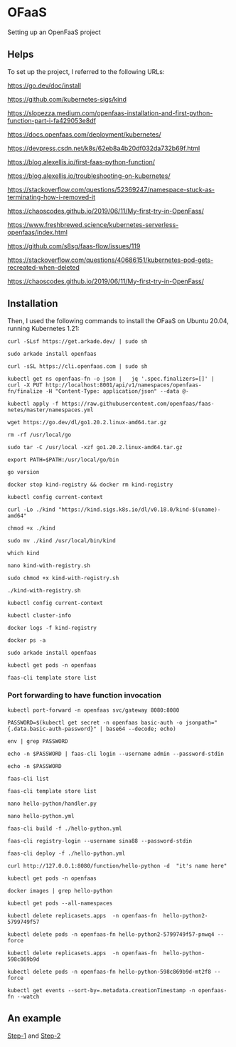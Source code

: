 # OFaaS
Setting up an OpenFaaS project

## Helps
To set up the project, I referred to the following URLs:

https://go.dev/doc/install

https://github.com/kubernetes-sigs/kind

https://slopezza.medium.com/openfaas-installation-and-first-python-function-part-i-fa429053e8df

https://docs.openfaas.com/deployment/kubernetes/

https://devpress.csdn.net/k8s/62eb8a4b20df032da732b69f.html

https://blog.alexellis.io/first-faas-python-function/

https://blog.alexellis.io/troubleshooting-on-kubernetes/

https://stackoverflow.com/questions/52369247/namespace-stuck-as-terminating-how-i-removed-it

https://chaoscodes.github.io/2019/06/11/My-first-try-in-OpenFass/

https://www.freshbrewed.science/kubernetes-serverless-openfaas/index.html

https://github.com/s8sg/faas-flow/issues/119

https://stackoverflow.com/questions/40686151/kubernetes-pod-gets-recreated-when-deleted

https://chaoscodes.github.io/2019/06/11/My-first-try-in-OpenFass/

## Installation

Then, I used the following commands to install the OFaaS on Ubuntu 20.04, running Kubernetes 1.21:

  ```curl -SLsf https://get.arkade.dev/ | sudo sh```
  
  ```sudo arkade install openfaas```

  ```curl -sSL https://cli.openfaas.com | sudo sh```

  ```kubectl get ns openfaas-fn -o json |   jq '.spec.finalizers=[]' |   curl -X PUT http://localhost:8001/api/v1/namespaces/openfaas-fn/finalize -H "Content-Type: application/json" --data @-```
  
  ```kubectl apply -f https://raw.githubusercontent.com/openfaas/faas-netes/master/namespaces.yml```
  
  ```wget https://go.dev/dl/go1.20.2.linux-amd64.tar.gz```
  
  ```rm -rf /usr/local/go```
  
  ```sudo tar -C /usr/local -xzf go1.20.2.linux-amd64.tar.gz```
  
  ```export PATH=$PATH:/usr/local/go/bin```
  
  ```go version```
  
  ```docker stop kind-registry && docker rm kind-registry```
  
  ```kubectl config current-context```
  
  ```curl -Lo ./kind "https://kind.sigs.k8s.io/dl/v0.18.0/kind-$(uname)-amd64"```
  
  ```chmod +x ./kind```
  
  ```sudo mv ./kind /usr/local/bin/kind```
  
  ```which kind```
  
  ```nano kind-with-registry.sh```
  
  ```sudo chmod +x kind-with-registry.sh```
  
  ```./kind-with-registry.sh```
  
  ```kubectl config current-context```
  
  ```kubectl cluster-info```
  
  ```docker logs -f kind-registry```
  
  ```docker ps -a```
  
  ```sudo arkade install openfaas```
  
  ```kubectl get pods -n openfaas```
  
  ```faas-cli template store list```

### Port forwarding to have function invocation
  ```kubectl port-forward -n openfaas svc/gateway 8080:8080```

  ```PASSWORD=$(kubectl get secret -n openfaas basic-auth -o jsonpath="{.data.basic-auth-password}" | base64 --decode; echo)```
  
  ```env | grep PASSWORD```
  
  ```echo -n $PASSWORD | faas-cli login --username admin --password-stdin```
  
  ```echo -n $PASSWORD```
  
  ```faas-cli list```
  
  ```faas-cli template store list```
  
  ```nano hello-python/handler.py```
  
  ```nano hello-python.yml```
  
  ```faas-cli build -f ./hello-python.yml```
  
  ```faas-cli registry-login --username sina88 --password-stdin```
  
  ```faas-cli deploy -f ./hello-python.yml```
  
  ```curl http://127.0.0.1:8080/function/hello-python -d  "it's name here"```
  
  ```kubectl get pods -n openfaas```
  
  ```docker images | grep hello-python```
  
  ```kubectl get pods --all-namespaces```
  
  ```kubectl delete replicasets.apps  -n openfaas-fn  hello-python2-5799749f57```
  
  ```kubectl delete pods -n openfaas-fn hello-python2-5799749f57-pnwq4 --force```
  
  ```kubectl delete replicasets.apps  -n openfaas-fn  hello-python-598c869b9d```
  
  ```kubectl delete pods -n openfaas-fn hello-python-598c869b9d-mt2f8 --force```
  
  ```kubectl get events --sort-by=.metadata.creationTimestamp -n openfaas-fn --watch```


## An example

[Step-1](https://github.com/SiNa88/sina88.github.io/blob/main/openfaas/Step_0_0.jpg) and [Step-2](https://github.com/SiNa88/sina88.github.io/blob/main/openfaas/Step_0_1.jpg)



   
